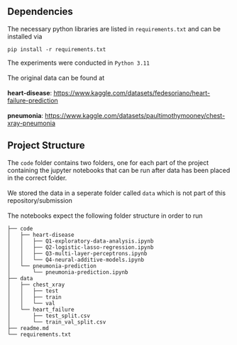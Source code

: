 ## Dependencies
The necessary python libraries are listed in `requirements.txt` and can be installed via
```
pip install -r requirements.txt
```
The experiments were conducted in `Python 3.11`
\
\
The original data can be found at 
\
\
**heart-disease**: https://www.kaggle.com/datasets/fedesoriano/heart-failure-prediction \
\
**pneumonia**: https://www.kaggle.com/datasets/paultimothymooney/chest-xray-pneumonia
 ## Project Structure
The `code` folder contains two folders, one for each part of the project containing the jupyter notebooks that can be run after data has been placed in the correct folder.
\
\
We stored the data in a seperate folder called `data` which is not part of this repository/submission
\
\
The notebooks expect the following folder structure in order to run
```
├── code
│   ├── heart-disease
│   │   ├── Q1-exploratory-data-analysis.ipynb
│   │   ├── Q2-logistic-lasso-regression.ipynb
│   │   ├── Q3-multi-layer-perceptrons.ipynb
│   │   └── Q4-neural-additive-models.ipynb
│   └── pneumonia-prediction
│       └── pneumonia-prediction.ipynb
├── data
│   ├── chest_xray
│   │   ├── test
│   │   ├── train
│   │   └── val
│   └── heart_failure
│       ├── test_split.csv
│       └── train_val_split.csv
├── readme.md
└── requirements.txt
```
